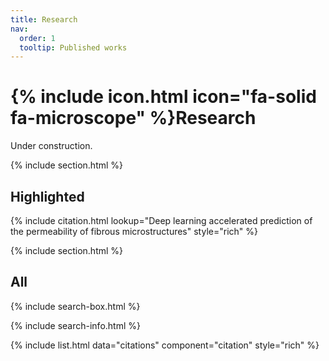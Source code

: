 ```yaml
---
title: Research
nav:
  order: 1
  tooltip: Published works
---
```


# {% include icon.html icon="fa-solid fa-microscope" %}Research

Under construction.

{% include section.html %}

## Highlighted

{% include citation.html lookup="Deep learning accelerated prediction of the permeability of fibrous microstructures" style="rich" %}

{% include section.html %}

## All

{% include search-box.html %}

{% include search-info.html %}

{% include list.html data="citations" component="citation" style="rich" %}
